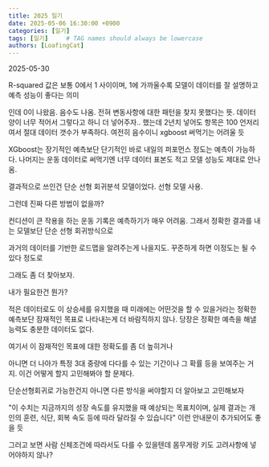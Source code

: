 ```yaml
---
title: 2025 일기
date: 2025-05-06 16:30:00 +0900
categories: [일기]
tags: [일기]     # TAG names should always be lowercase
authors: [LoafingCat]
---
```


2025-05-30

R-squared 값은 보통 0에서 1 사이이며, 1에 가까울수록 모델이 데이터를 잘 설명하고 예측 성능이 좋다는 의미

인데 0이 나왔음. 음수도 나옴. 전혀 변동사항에 대한 패턴을 찾지 못했다는 뜻. 데이터 양이 너무 적어서 그렇다고 하니 더 넣어주자.. 했는데 2년치 넣어도 항목은 100 언저리여서 절대 데이터 갯수가 부족하다. 여전히 음수이니 xgboost 써먹기는 어려울 듯


XGboost는 장기적인 예측보단 단기적인 바로 내일의 퍼포먼스 정도는 예측이 가능하다. 나머지는 운동 데이터로 써먹기엔 너무 데이터 표본도 적고 모델 성능도 제대로 안나옴.

결과적으로 쓰인건 단순 선형 회귀분석 모델이었다. 선형 모델 사용. 

그런데 진짜 다른 방법이 없을까? 

컨디션이 큰 작용을 하는 운동 기록은 예측하기가 매우 어려움. 그래서 정확한 결과를 내는 모델보단 단순 선형 회귀방식으로

과거의 데이터를 기반한 로드맵을 알려주는게 나을지도. 꾸준하게 하면 이정도는 될 수 있다 정도로

그래도 좀 더 찾아보자.

내가 필요한건 뭔가?

적은 데이터로도 이 상승세를 유지했을 때 미래에는 어떤것을 할 수 있을거라는 정확한 예측보단 잠재적인 목표로 나타내는게 더 바람직하지 않나. 당장은 정확한 예측을 해낼 능력도 충분한 데이터도 없다.

여기서 이 잠재적인 목표에 대한 정확도를 좀 더 높히거나

아니면 더 나아가 특정 3대 중량에 다다를 수 있는 기간이나 그 확률 등을 보여주는 거지. 이건 어떻게 할지 고민해봐야 할 문제다.

단순선형회귀로 가능한건지 아니면 다른 방식을 써야할지 더 알아보고 고민해보자

"이 수치는 지금까지의 성장 속도를 유지했을 때 예상되는 목표치이며, 실제 결과는 개인의 훈련, 식단, 회복 속도 등에 따라 달라질 수 있습니다" 이런 안내문이 추가되어도 좋을 듯


그러고 보면 사람 신체조건에 따라서도 다를 수 있을텐데 몸무게랑 키도 고려사항에 넣어야하지 않나?




